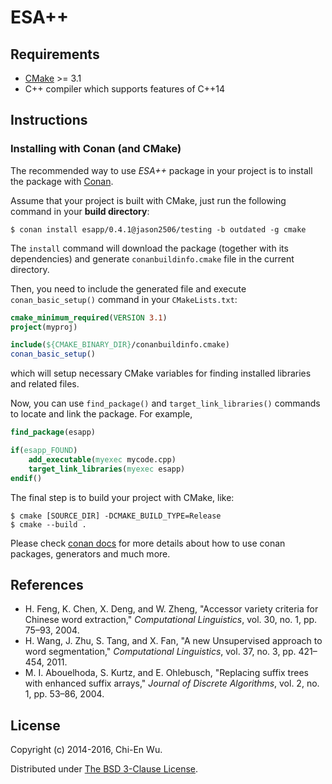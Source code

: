 # ESA++


## Requirements

- [CMake](https://cmake.org) >= 3.1
- C++ compiler which supports features of C++14


## Instructions

### Installing with Conan (and CMake)

The recommended way to use _ESA++_ package in your project is to install the package with [Conan](https://conan.io).

Assume that your project is built with CMake, just run the following command in your __build directory__:

```
$ conan install esapp/0.4.1@jason2506/testing -b outdated -g cmake
```

The `install` command will download the package (together with its dependencies) and generate `conanbuildinfo.cmake` file in the current directory.

Then, you need to include the generated file and execute `conan_basic_setup()` command in your `CMakeLists.txt`:

```cmake
cmake_minimum_required(VERSION 3.1)
project(myproj)

include(${CMAKE_BINARY_DIR}/conanbuildinfo.cmake)
conan_basic_setup()
```

which will setup necessary CMake variables for finding installed libraries and related files.

Now, you can use `find_package()` and `target_link_libraries()` commands to locate and link the package. For example,

```cmake
find_package(esapp)

if(esapp_FOUND)
    add_executable(myexec mycode.cpp)
    target_link_libraries(myexec esapp)
endif()
```

The final step is to build your project with CMake, like:

```
$ cmake [SOURCE_DIR] -DCMAKE_BUILD_TYPE=Release
$ cmake --build .
```

Please check [conan docs](http://docs.conan.io/en/latest/) for more details about how to use conan packages, generators and much more.


## References

- H. Feng, K. Chen, X. Deng, and W. Zheng, "Accessor variety criteria for Chinese word extraction," _Computational Linguistics_, vol. 30, no. 1, pp. 75–93, 2004.
- H. Wang, J. Zhu, S. Tang, and X. Fan, "A new Unsupervised approach to word segmentation," _Computational Linguistics_, vol. 37, no. 3, pp. 421–454, 2011.
- M. I. Abouelhoda, S. Kurtz, and E. Ohlebusch, "Replacing suffix trees with enhanced suffix arrays," _Journal of Discrete Algorithms_, vol. 2, no. 1, pp. 53–86, 2004.


## License

Copyright (c) 2014-2016, Chi-En Wu.

Distributed under [The BSD 3-Clause License](http://opensource.org/licenses/BSD-3-Clause).

